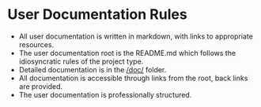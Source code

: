 # User Documentation Rules

- All user documentation is written in markdown, with links to appropriate resources.
- The user documentation root is the README.md which follows the idiosyncratic rules of the
project type.
- Detailed documentation is in the [/doc/](/doc/) folder.
- All documentation is accessible through links from the root, back links are provided.
- The user documentation is professionally structured.